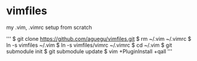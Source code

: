 vimfiles
========

my .vim, .vimrc setup from scratch

'''
$ git clone https://github.com/aguegu/vimfiles.git
$ rm ~/.vim ~/.vimrc
$ ln -s vimfiles ~/.vim
$ ln -s vimfiles/vimrc ~/.vimrc
$ cd ~/.vim
$ git submodule init
$ git submodule update
$ vim +PluginInstall +qall
'''
